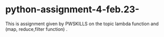 # python-assignment-4-feb.23-
This is assignment given by PWSKILLS on the topic lambda function and (map, reduce,filter function) .
